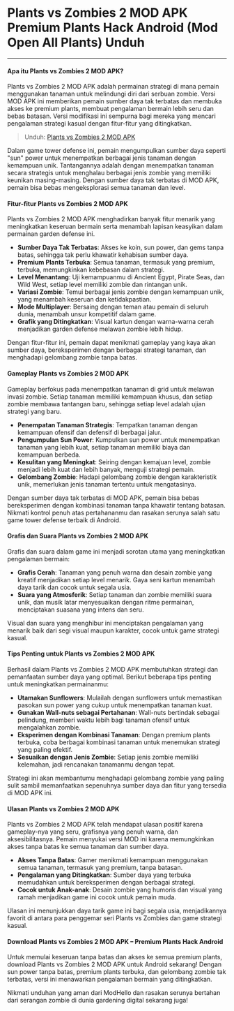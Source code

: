 # Plants vs Zombies 2 MOD APK Premium Plants Hack Android (Mod Open All Plants) Unduh

---

#### Apa itu Plants vs Zombies 2 MOD APK?

Plants vs Zombies 2 MOD APK adalah permainan strategi di mana pemain menggunakan tanaman untuk melindungi diri dari serbuan zombie. Versi MOD APK ini memberikan pemain sumber daya tak terbatas dan membuka akses ke premium plants, membuat pengalaman bermain lebih seru dan bebas batasan. Versi modifikasi ini sempurna bagi mereka yang mencari pengalaman strategi kasual dengan fitur-fitur yang ditingkatkan.

>Unduh: [Plants vs Zombies 2 MOD APK](https://modhello.com/plants-vs-zombies-2/)

Dalam game tower defense ini, pemain mengumpulkan sumber daya seperti "sun" power untuk menempatkan berbagai jenis tanaman dengan kemampuan unik. Tantangannya adalah dengan menempatkan tanaman secara strategis untuk menghalau berbagai jenis zombie yang memiliki keunikan masing-masing. Dengan sumber daya tak terbatas di MOD APK, pemain bisa bebas mengeksplorasi semua tanaman dan level.

#### Fitur-fitur Plants vs Zombies 2 MOD APK

Plants vs Zombies 2 MOD APK menghadirkan banyak fitur menarik yang meningkatkan keseruan bermain serta menambah lapisan keasyikan dalam permainan garden defense ini.

- **Sumber Daya Tak Terbatas**: Akses ke koin, sun power, dan gems tanpa batas, sehingga tak perlu khawatir kehabisan sumber daya.
- **Premium Plants Terbuka**: Semua tanaman, termasuk yang premium, terbuka, memungkinkan kebebasan dalam strategi.
- **Level Menantang**: Uji kemampuanmu di Ancient Egypt, Pirate Seas, dan Wild West, setiap level memiliki zombie dan rintangan unik.
- **Variasi Zombie**: Temui berbagai jenis zombie dengan kemampuan unik, yang menambah keseruan dan ketidakpastian.
- **Mode Multiplayer**: Bersaing dengan teman atau pemain di seluruh dunia, menambah unsur kompetitif dalam game.
- **Grafik yang Ditingkatkan**: Visual kartun dengan warna-warna cerah menjadikan garden defense melawan zombie lebih hidup.
  
Dengan fitur-fitur ini, pemain dapat menikmati gameplay yang kaya akan sumber daya, bereksperimen dengan berbagai strategi tanaman, dan menghadapi gelombang zombie tanpa batas.

#### Gameplay Plants vs Zombies 2 MOD APK

Gameplay berfokus pada menempatkan tanaman di grid untuk melawan invasi zombie. Setiap tanaman memiliki kemampuan khusus, dan setiap zombie membawa tantangan baru, sehingga setiap level adalah ujian strategi yang baru.

- **Penempatan Tanaman Strategis**: Tempatkan tanaman dengan kemampuan ofensif dan defensif di berbagai jalur.
- **Pengumpulan Sun Power**: Kumpulkan sun power untuk menempatkan tanaman yang lebih kuat, setiap tanaman memiliki biaya dan kemampuan berbeda.
- **Kesulitan yang Meningkat**: Seiring dengan kemajuan level, zombie menjadi lebih kuat dan lebih banyak, menguji strategi pemain.
- **Gelombang Zombie**: Hadapi gelombang zombie dengan karakteristik unik, memerlukan jenis tanaman tertentu untuk mengatasinya.
  
Dengan sumber daya tak terbatas di MOD APK, pemain bisa bebas bereksperimen dengan kombinasi tanaman tanpa khawatir tentang batasan. Nikmati kontrol penuh atas pertahananmu dan rasakan serunya salah satu game tower defense terbaik di Android.

#### Grafis dan Suara Plants vs Zombies 2 MOD APK

Grafis dan suara dalam game ini menjadi sorotan utama yang meningkatkan pengalaman bermain:

- **Grafis Cerah**: Tanaman yang penuh warna dan desain zombie yang kreatif menjadikan setiap level menarik. Gaya seni kartun menambah daya tarik dan cocok untuk segala usia.
- **Suara yang Atmosferik**: Setiap tanaman dan zombie memiliki suara unik, dan musik latar menyesuaikan dengan ritme permainan, menciptakan suasana yang intens dan seru.
  
Visual dan suara yang menghibur ini menciptakan pengalaman yang menarik baik dari segi visual maupun karakter, cocok untuk game strategi kasual.

#### Tips Penting untuk Plants vs Zombies 2 MOD APK

Berhasil dalam Plants vs Zombies 2 MOD APK membutuhkan strategi dan pemanfaatan sumber daya yang optimal. Berikut beberapa tips penting untuk meningkatkan permainanmu:

- **Utamakan Sunflowers**: Mulailah dengan sunflowers untuk memastikan pasokan sun power yang cukup untuk menempatkan tanaman kuat.
- **Gunakan Wall-nuts sebagai Pertahanan**: Wall-nuts bertindak sebagai pelindung, memberi waktu lebih bagi tanaman ofensif untuk mengalahkan zombie.
- **Eksperimen dengan Kombinasi Tanaman**: Dengan premium plants terbuka, coba berbagai kombinasi tanaman untuk menemukan strategi yang paling efektif.
- **Sesuaikan dengan Jenis Zombie**: Setiap jenis zombie memiliki kelemahan, jadi rencanakan tanamanmu dengan tepat.
  
Strategi ini akan membantumu menghadapi gelombang zombie yang paling sulit sambil memanfaatkan sepenuhnya sumber daya dan fitur yang tersedia di MOD APK ini.

#### Ulasan Plants vs Zombies 2 MOD APK

Plants vs Zombies 2 MOD APK telah mendapat ulasan positif karena gameplay-nya yang seru, grafisnya yang penuh warna, dan aksesibilitasnya. Pemain menyukai versi MOD ini karena memungkinkan akses tanpa batas ke semua tanaman dan sumber daya.

- **Akses Tanpa Batas**: Gamer menikmati kemampuan menggunakan semua tanaman, termasuk yang premium, tanpa batasan.
- **Pengalaman yang Ditingkatkan**: Sumber daya yang terbuka memudahkan untuk bereksperimen dengan berbagai strategi.
- **Cocok untuk Anak-anak**: Desain zombie yang humoris dan visual yang ramah menjadikan game ini cocok untuk pemain muda.
  
Ulasan ini menunjukkan daya tarik game ini bagi segala usia, menjadikannya favorit di antara para penggemar seri Plants vs Zombies dan game strategi kasual.

#### Download Plants vs Zombies 2 MOD APK – Premium Plants Hack Android

Untuk memulai keseruan tanpa batas dan akses ke semua premium plants, download Plants vs Zombies 2 MOD APK untuk Android sekarang! Dengan sun power tanpa batas, premium plants terbuka, dan gelombang zombie tak terbatas, versi ini menawarkan pengalaman bermain yang ditingkatkan.

Nikmati unduhan yang aman dari ModHello dan rasakan serunya bertahan dari serangan zombie di dunia gardening digital sekarang juga!
